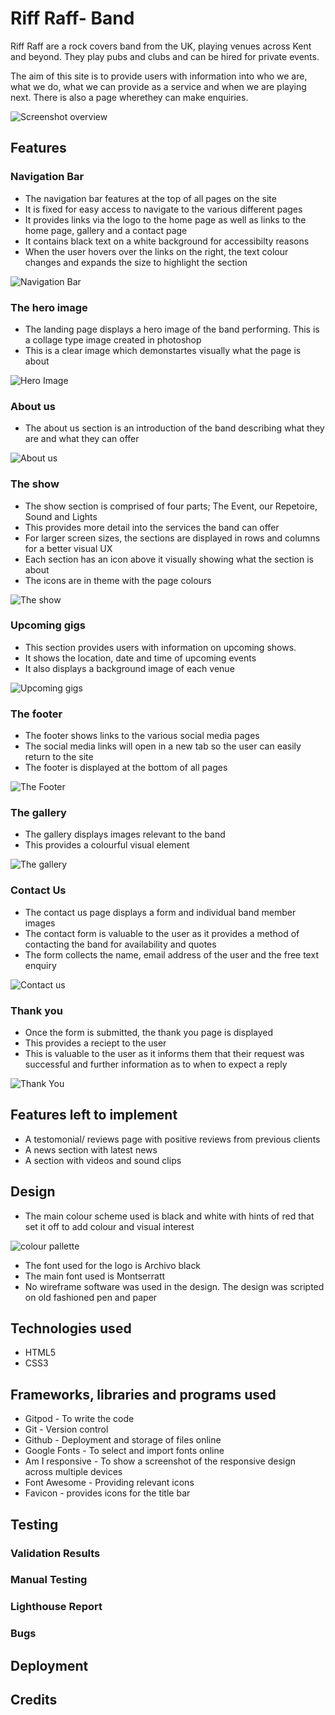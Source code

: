 # Riff Raff- Band

Riff Raff are a rock covers band from the UK, playing venues across Kent and beyond. They play pubs and clubs and can be hired for private events.

The aim of this site is to provide users with information into who we are, what we do, what we can provide as a service and when we are playing next. There is also a page wherethey can make enquiries.

![Screenshot overview](assests/images/Screenshot-overview.webp)

## Features

### Navigation Bar

- The navigation bar features at the top of all pages on the site
- It is fixed for easy access to navigate to the various different pages
- It provides links via the logo to the home page as well as links to the home page, gallery and a contact page
- It contains black text on a white background for accessibilty reasons
- When the user hovers over the links on the right, the text colour changes and expands the size to highlight the section

![Navigation Bar](assests/images/Screenshot-navbar.webp)

### The hero image

- The landing page displays a hero image of the band performing. This is a collage type image created in photoshop
- This is a clear image which demonstartes visually what the page is about

![Hero Image](assests/images/Screenshot-hero.webp)

### About us

- The about us section is an introduction of the band describing what they are and what they can offer

![About us](assests/images/Screenshot-about.webp)

### The show

- The show section is comprised of four parts; The Event, our Repetoire, Sound and Lights
- This provides more detail into the services the band can offer
- For larger screen sizes, the sections are displayed in rows and columns for a better visual UX
- Each section has an icon above it visually showing what the section is about
- The icons are in theme with the page colours

![The show](assests/images/Screenshot-show.webp)

### Upcoming gigs

- This section provides users with information on upcoming shows.
- It shows the location, date and time of upcoming events
- It also displays a background image of each venue

![Upcoming gigs](assests/images/Screenshot-upcoming.webp)

### The footer

- The footer shows links to the various social media pages
- The social media links will open in a new tab so the user can easily return to the site
- The footer is displayed at the bottom of all pages

![The Footer](assests/images/Screenshot-footer.webp)

### The gallery

- The gallery displays images relevant to the band
- This provides a colourful visual element

![The gallery](assests/images/Screenshot-gallery.webp)

### Contact Us

- The contact us page displays a form and individual band member images
- The contact form is valuable to the user as it provides a method of contacting the band for availability and quotes
- The form collects the name, email address of the user and the free text enquiry

![Contact us](assests/images/Screenshot-contact2.webp)

### Thank you

- Once the form is submitted, the thank you page is displayed
- This provides a reciept to the user
- This is valuable to the user as it informs them that their request was successful and further information as to when to expect a reply

![Thank You](assests/images/Screenshot-thankyou.webp)

## Features left to implement

- A testomonial/ reviews page with positive reviews from previous clients
- A news section with latest news
- A section with videos and sound clips

## Design

- The main colour scheme used is black and white with hints of red that set it off to add colour and visual interest

![colour pallette](assests/images/Screenshot-colour.webp)

- The font used for the logo is Archivo black
- The main font used is Montserratt
- No wireframe software was used in the design. The design was scripted on old fashioned pen and paper

## Technologies used

- HTML5
- CSS3

## Frameworks, libraries and programs used

- Gitpod - To write the code
- Git - Version control
- Github - Deployment and storage of files online
- Google Fonts - To select and import fonts online
- Am I responsive - To show a screenshot of the responsive design across multiple devices
- Font Awesome - Providing relevant icons
- Favicon - provides icons for the title bar

## Testing

### Validation Results

### Manual Testing

### Lighthouse Report

### Bugs

## Deployment

## Credits
